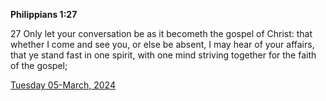**Philippians 1:27**

27 Only let your conversation be as it becometh the gospel of Christ: that whether I come and see you, or else be absent, I may hear of your affairs, that ye stand fast in one spirit, with one mind striving together for the faith of the gospel;

[Tuesday 05-March, 2024](https://getbible.net/kjv/Philippians/1/27)
